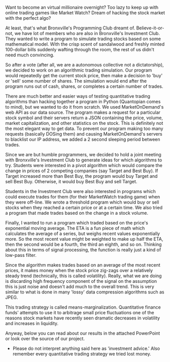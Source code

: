 Want to become an virtual millionaire overnight? Too lazy to keep up with online trading games like Market Watch? Dream of hacking the stock market with the perfect algo?

At least, that's what Bronxville's Programming Club dreamt of. Believe-it-or-not, we have lot of members who are also in Bronxville's Investment Club. They wanted to write a program to simulate trading stocks based on some mathematical model. With the crisp scent of sandalwood and freshly minted 100-dollar bills suddenly wafting through the room, the rest of us didn't need much convincing.

So after a vote (after all, we are a autonomous collective not a dictatorship), we decided to work on an algorithmic trading simulation. Our program would repeatedly get the current stock price, then make a decision to 'buy' or 'sell' some number of shares. The simulation would end after the program runs out of cash, shares, or completes a certain number of trades.

There are much better and easier ways of testing quantitative trading algorithms than hacking together a program in Python (Quantopian comes to mind), but we wanted to do it from scratch. We used MarketOnDemand's web API as our data source. The program makes a request for a particular stock symbol and their servers return a JSON containing the price, volume, market capitalization, and other statistics on the stock. This is definitely not the most elegant way to get data. To prevent our program making too many requests (basically DOSing them) and causing MarketOnDemand's servers to blacklist our IP address, we added a 2 second sleeping period between trades.

Since we are but humble programmers, we decided to hold a joint meeting with Bronxville's Investment Club to generate ideas for which algorithms to try. Students were interested in a pivot algorithm which would compare the change in prices of 2 competing companies (say Target and Best Buy). If Target increased more than Best Buy, the program would buy Target and sell Best Buy. Otherwise, it would buy Best Buy and sell Target.

Students in the Investment Club were also interested in programs which could execute trades for them (for their MarketWatch trading game) when they were off-line. We wrote a threshold program which would buy or sell stocks when they reached a certain price or at a certain time. We also tried a program that made trades based on the change in a stock volume.

Finally, I wanted to run a program which traded based on the price's exponential moving average. The ETA is a fun piece of math which calculates the average of a series, but weighs recent values exponentially more. So the most recent value might be weighted to make up half the ETA, then the second would be a fourth, the third an eighth, and so on. Thinking about this in terms of signal processing, the function is really just a kind of low-pass filter.

Since the algorithm makes trades based on an average of the most recent prices, it makes money when the stock price zig-zags over a relatively steady trend (technically, this is called volatility). Really, what we are doing is discarding high frequency component of the signal on the assumption this is just noise and doesn't add much to the overall trend. This is very similar to what is done in many 'lossy' data compression algorithms such as JPEG.

This trading strategy is called means-marginalization. Quantitative finance funds' attempts to use it to arbitrage small price fluctuations one of the reasons stock markets have recently seen dramatic decreases in volatility and increases in liquidity.

Anyway, below you can read about our results in the attached PowerPoint or look over the source of our project.

* Please do not interpret anything said here as 'investment advice.' Also remember every quantitative trading strategy we tried lost money.
